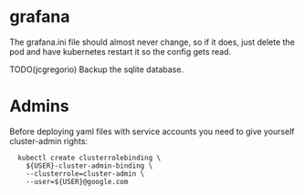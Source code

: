 grafana
=======

The grafana.ini file should almost never change, so if it does,
just delete the pod and have kubernetes restart it so the config
gets read.

TODO(jcgregorio) Backup the sqlite database.

Admins
======

Before deploying yaml files with service accounts you need to give yourself
cluster-admin rights:

      kubectl create clusterrolebinding \
        ${USER}-cluster-admin-binding \
        --clusterrole=cluster-admin \
        --user=${USER}@google.com

